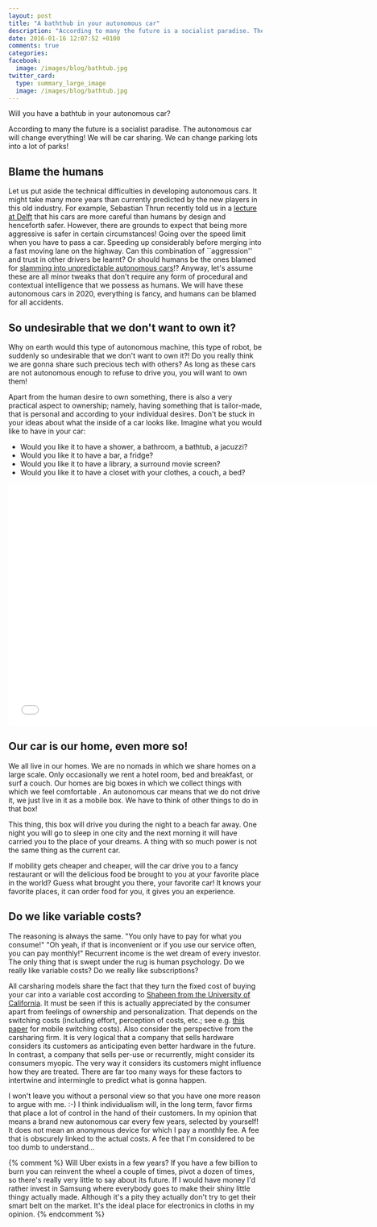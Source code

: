 ```yaml
---
layout: post
title: "A baththub in your autonomous car"
description: "According to many the future is a socialist paradise. The autonomous car will change everything! We will be car sharing. We can change parking lots into a lot of parks! Will that be the case indeed?"
date: 2016-01-16 12:07:52 +0100
comments: true
categories:
facebook:
  image: /images/blog/bathtub.jpg
twitter_card:
  type: summary_large_image
  image: /images/blog/bathtub.jpg
---
```


Will you have a bathtub in your autonomous car?

According to many the future is a socialist paradise. The autonomous car will change everything! We will be car sharing.
We can change parking lots into a lot of parks!

## Blame the humans

Let us put aside the technical difficulties in developing autonomous cars. It might take many more years than currently
predicted by the new players in this old industry. For example, Sebastian Thrun recently told us in a
[lecture at Delft](http://delta.tudelft.nl/artikel/delft-has-one-of-the-strongest-robotics-groups-in-europe/31008)
 that his cars are more careful than humans by design and henceforth safer. However, there are grounds to expect that
being more aggressive is safer in certain circumstances! Going over the speed limit when you have to pass a car.
Speeding up considerably before merging into a fast moving lane on the highway. Can this combination of ``aggression'' and
trust in other drivers be learnt? Or should humans be the ones blamed for [slamming into unpredictable autonomous cars](http://www.msn.com/en-us/news/technology/humans-are-slamming-into-driverless-cars-and-exposing-a-key-flaw/ar-BBnGpXg)!? Anyway, let's assume these are all minor
tweaks that don't require any form of procedural and contextual intelligence that we possess as humans. We will have
these autonomous cars in 2020, everything is fancy, and humans can be blamed for all accidents.

## So undesirable that we don't want to own it?

Why on earth would this type of autonomous machine, this type of robot, be suddenly so undesirable that we don't want
to own it?! Do you really think we are gonna share such precious tech with others? As long as these cars are not
autonomous enough to refuse to drive you, you will want to own them!

Apart from the human desire to own something, there is also a very practical aspect to ownership; namely, having something
that is tailor-made, that is personal and according to your individual desires. Don't be stuck in your ideas about
what the inside of a car looks like. Imagine what you would like to have in your car:

* Would you like it to have a shower, a bathroom, a bathtub, a jacuzzi?
* Would you like it to have a bar, a fridge?
* Would you like it to have a library, a surround movie screen?
* Would you like it to have a closet with your clothes, a couch, a bed?

<iframe width="740" height="480" src="//www.youtube.com/embed/Vgi6W0vevOc" frameborder="0" allowfullscreen></iframe>

## Our car is our home, even more so!

We all live in our homes. We are no nomads in which we share homes on a large scale. Only occasionally we rent a
hotel room, bed and breakfast, or surf a couch. Our homes are big boxes in which we collect things with which we feel comfortable
. An autonomous car means that we do not drive it, we just live in it as a mobile box. We have to think of other
things to do in that box!

This thing, this box will drive you during the night to a beach far away. One night you will go to sleep in one city
and the next morning it will have carried you to the place of your dreams. A thing with so much power is not the same
thing as the current car.

If mobility gets cheaper and cheaper, will the car drive you to a fancy restaurant or will the delicious food be
brought to you at your favorite place in the world? Guess what brought you there, your favorite car! It knows your
favorite places, it can order food for you, it gives you an experience.

## Do we like variable costs?

The reasoning is always the same. "You only have to pay for what you consume!" "Oh yeah, if that is inconvenient or
if you use our service often, you can pay monthly!" Recurrent income is the wet dream of every investor. The only
thing that is swept under the rug is human psychology. Do we really like variable costs? Do we really like
subscriptions?

All carsharing models share the fact that they turn the fixed cost of buying your car into a variable cost according to
[Shaheen from the University of California](http://www.greenbiz.com/article/zipcar-google-and-why-carsharing-wars-are-just-beginning).
It must be seen if this is actually appreciated by the consumer apart from feelings of ownership and personalization.
That depends on the switching costs (including effort, perception of costs, etc.; see e.g.
[this paper](http://www.researchgate.net/profile/Lukasz_Grzybowski/publication/5151094_Estimating_Switching_Costs_in_Mobile_Telephony_in_the_UK/links/53e267fd0cf275a5fdd74a79.pdf) for mobile
switching costs). Also consider the perspective from the carsharing firm. It is very logical that a company that sells hardware
considers its customers as anticipating even better hardware in the future. In contrast, a company that sells
per-use or recurrently, might consider its consumers myopic. The very way it considers its customers might influence
how they are treated. There are far too many ways for these factors to intertwine and intermingle to predict what is gonna
happen.

I won't leave you without a personal view so that you have one more reason to argue with me. :-)
I think individualism will, in the long term, favor firms that
place a lot of control in the hand of their customers. In my opinion that means a brand new autonomous car every few
years, selected by yourself! It does not mean an anonymous device for which I pay a monthly fee. A fee that is
obscurely linked to the actual costs. A fee that I'm considered to be too dumb to understand...

{% comment %}
Will Uber exists in a few years? If you have a few billion to burn you can reinvent the wheel a couple of times, pivot
a dozen of times, so there's really very little to say about its future. If I would have money I'd rather invest in
Samsung where everybody goes to make their shiny little thingy actually made. Although it's a pity they actually don't
try to get their smart belt on the market. It's the ideal place for electronics in cloths in my opinion.
{% endcomment %}
